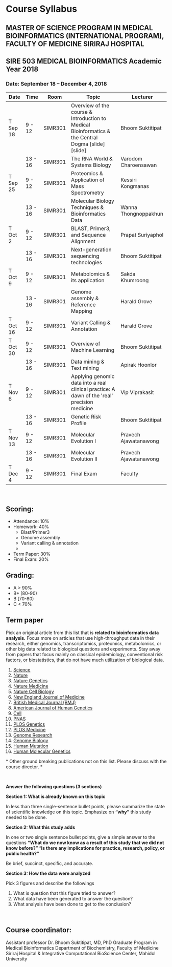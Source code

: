 Course Syllabus
===============

MASTER OF SCIENCE PROGRAM IN MEDICAL BIOINFORMATICS (INTERNATIONAL PROGRAM), FACULTY OF MEDICINE SIRIRAJ HOSPITAL
-----------------------------------------------------------------------------------------------------------------

SIRE 503 MEDICAL BIOINFORMATICS Academic Year 2018
--------------------------------------------------

### Date: September 18 – December 4, 2018

| Date     | Time    | Room    | Topic                                                                                              | Lecturer              |
|----------|---------|---------|----------------------------------------------------------------------------------------------------|-----------------------|
| T Sep 18 | 9 - 12  | SIMR301 | Overview of the course & Introduction to Medical Bioinformatics & the Central Dogma [slide][slide] | Bhoom Suktitipat      |
|          | 13 - 16 | SIMR301 | The RNA World & Systems Biology                                                                    | Varodom Charoensawan  |
| T Sep 25 | 9 - 12  | SIMR301 | Proteomics & Application of Mass Spectrometry                                                      | Kessiri Kongmanas     |
|          | 13 - 16 | SIMR301 | Molecular Biology Techniques & Bioinformatics Data                                                 | Wanna Thongnoppakhun  |
| T Oct 2  | 9 - 12  | SIMR301 | BLAST, Primer3, and Sequence Alignment                                                             | Prapat Suriyaphol     |
|          | 13 - 16 | SIMR301 | Next-generation sequencing technologies                                                            | Bhoom Suktitipat      |
| T Oct 9  | 9 - 12  | SIMR301 | Metabolomics & its application                                                                     | Sakda Khumroong       |
|          | 13 - 16 | SIMR301 | Genome assembly & Reference Mapping                                                                | Harald Grove          |
| T Oct 16 | 9 - 12  | SIMR301 | Variant Calling & Annotation                                                                       | Harald Grove          |
| T Oct 30 | 9 - 12  | SIMR301 | Overview of Machine Learning                                                                       | Bhoom Suktitipat      |
|          | 13 - 16 | SIMR301 | Data mining & Text mining                                                                          | Apirak Hoonlor        |
| T Nov 6  | 9 - 12  | SIMR301 | Applying genomic data into a real clinical practice: A dawn of the 'real' precision medicine       | Vip Viprakasit        |
|          | 13 - 16 | SIMR301 | Genetic Risk Profile                                                                               | Bhoom Suktitipat      |
| T Nov 13 | 9 - 12  | SIMR301 | Molecular Evolution I                                                                              | Pravech Ajawatanawong |
|          | 13 - 16 | SIMR301 | Molecular Evolution II                                                                             | Pravech Ajawatanawong |
| T Dec 4  | 9 - 12  | SIMR301 | Final Exam                                                                                         | Faculty               |

 

Scoring: 
---------

-   Attendance: 10%
-   Homework: 40%
    -   Blast/Primer3
    -   Genome assembly
    -   Variant calling & annotation
    -   
-   Term Paper: 30%
-   Final Exam: 20%

Grading:
--------

-   A \> 90%
-   B+ [80-90)
-   B [70-80)
-   C \< 70%

Term paper
----------

Pick an original article from this list that is **related to bioinformatics data analysis.** Focus more on articles that use high-throughput data in their research, either genomics, transcriptomics, proteomics, metabolomics, or other big data related to biological questions and experiments. Stay away from papers that focus mainly on classical epidemiology, conventional risk factors, or biostatistics, that do not have much utilization of biological data.

1.  [Science](http://science.sciencemag.org/)
2.  [Nature](https://www.nature.com/nature/current-issue)
3.  [Nature Genetics](https://www.nature.com/ng/)
4.  [Nature Medicine](https://www.nature.com/nm/)
5.  [Nature Cell Biology](https://www.nature.com/ncb/)
6.  [New England Journal of Medicine](https://www.nejm.org/)
7.  [British Medical Journal (BMJ)](https://www.bmj.com/)
8.  [American Journal of Human Genetics](https://www.cell.com/ajhg/home)
9.  [Cell](https://www.cell.com/)
10. [PNAS](http://www.pnas.org/)
11. [PLOS Genetics](https://journals.plos.org/plosgenetics/)
12. [PLOS Medicine](https://journals.plos.org/plosmedicine/)
13. [Genome Research](https://genome.cshlp.org/)
14. [Genome Biology](https://genomebiology.biomedcentral.com/)
15. [Human Mutation](https://onlinelibrary.wiley.com/journal/10981004)
16. [Human Molecular Genetics](https://academic.oup.com/hmg/issue)

\* Other ground breaking publications not on this list. Please discuss with the course director. \*

 

**Answer the following questions (3 sections)**

**Section 1: What is already known on this topic**

In less than three single-sentence bullet points, please summarize the state of scientific knowledge on this topic. Emphasize on **“why”** this study needed to be done.

**Section 2: What this study adds**

In one or two single sentence bullet points, give a simple answer to the questions **“What do we now know as a result of this study that we did not know before?”** “**Is there any implications for practice, research, policy, or public health?”**

Be brief, succinct, specific, and accurate.

**Section 3: How the data were analyzed**

Pick 3 figures and describe the followings

1.  What is question that this figure tried to answer?
2.  What data have been generated to answer the question?
3.  What analysis have been done to get to the conclusion?

 

Course coordinator: 
--------------------

Assistant professor Dr. Bhoom Suktitipat, MD, PhD
Graduate Program in Medical Bioinformatics
Department of Biochemistry, Faculty of Medicine Siriraj Hospital
& Integrative Computational BioScience Center, Mahidol University
